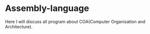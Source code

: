 # Assembly-language
Here I will discuss all program about COA(Computer Organisation and Architecture).
